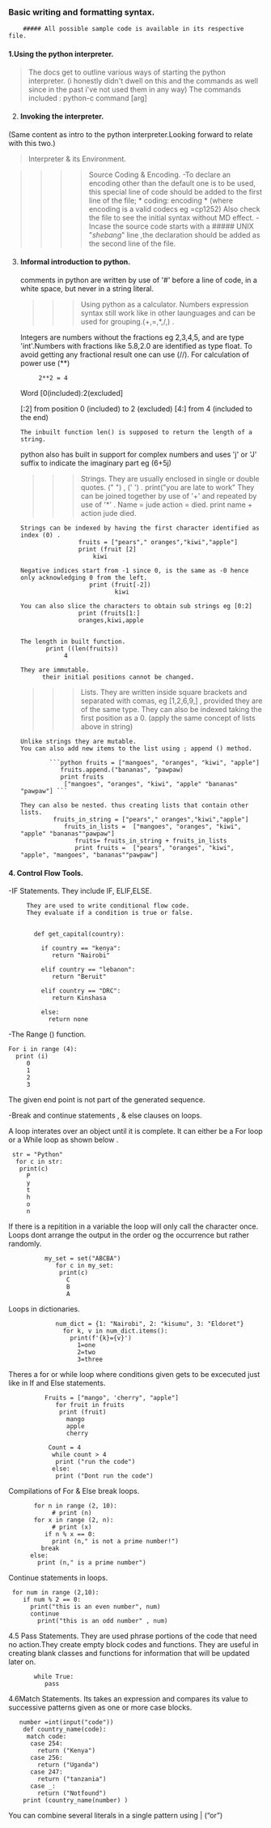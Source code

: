 ### Basic writing and formatting syntax.
        ##### All possible sample code is available in its respective file.

#### 1.Using the python interpreter.
> The docs get to outline various ways of starting the python interpreter. 
     (i honestly didn't dwell on this and the commands as well since in the past i've not used them in any way)
     The commands included
                        : python-c command [arg]
                        
2. #### Invoking the interpreter.
(Same content as intro to the python interpreter.Looking forward to relate with this two.)
     
> Interpreter & its Environment.
   
   >>>>Source Coding & Encoding.
   -To declare an encoding other than the default one is to be used, this special line of code should be added to the first line of the file;
    * coding: encoding *
   (where encoding is a valid codecs eg =cp1252) Also check the file to see the initial syntax without MD effect.
   -Incase the source code starts with a ##### UNIX "_shebang_" line ,the declaration should be added  as the second line of the file.
   
   

 3. #### Informal introduction to python.   
     comments in python are written by use of '#' before a line of code, in a white space, but never in a string literal.
     
    >>> Using python as a calculator.
      Numbers expression syntax still work like in other launguages and can be used for grouping.(+,=,*,/,) .
      
 
      
       Integers are numbers without the fractions eg 2,3,4,5, and are type 'int'.Numbers with fractions like 5.8,2.0 are identified as type float.
       To avoid getting any fractional result one can use (//).
       For calculation of power use (**) 
       
             2**2 = 4
             
       
       Word [0(included):2(excluded] 
       
       [:2] from position 0 (included) to 2 (excluded)
       [4:] from 4 (included to the end)
        
        The inbuilt function len() is supposed to return the length of a string.
       
       python also has built in support for complex numbers and uses 'j' or 'J' suffix to indicate the imaginary part eg (6+5j)
       
       
    >>> Strings.
        They are usually enclosed in single or double quotes. (" ") , (' ') .
                    print("you are late to work"
        They can be joined together by use of '+' and repeated by use of '*' .
                   Name = jude
                   action = died.
                   print name + action
                   jude died.
        
        Strings can be indexed by having the first character identified as  index (0) .
                        fruits = ["pears"," oranges","kiwi","apple"]
                        print (fruit [2]
                            kiwi
        
        Negative indices start from -1 since 0, is the same as -0 hence only acknowledging 0 from the left.
                           print (fruit[-2])
                                  kiwi
        
        You can also slice the characters to obtain sub strings eg [0:2]
                        print (fruits[1:]
                        oranges,kiwi,apple
                        
                        
        The length in built function.
               print ((len(fruits))
                    4
                    
        They are immutable.
              their initial positions cannot be changed.
        
        
    >>> Lists.
        They are written inside square brackets and separated with comas, eg [1,2,6,9,] , provided they are of the same type.
        They can also be indexed taking the first position as a 0.
        (apply the same concept of lists above in string)
        
        Unlike strings they are mutable.
        You can also add new items to the list using ; append () method.
        
                ```python fruits = ["mangoes", "oranges", "kiwi", "apple"]
                   fruits.append.("bananas", "pawpaw)
                   print fruits
                    ["mangoes", "oranges", "kiwi", "apple" "bananas" "pawpaw"] ```
                 
        They can also be nested. thus creating lists that contain other lists.
                 fruits_in_string = ["pears"," oranges","kiwi","apple"]
                    fruits_in_lists =  ["mangoes", "oranges", "kiwi", "apple" "bananas""pawpaw"]
                       fruits= fruits_in_string + fruits_in_lists
                       print fruits =  ["pears", "oranges", "kiwi", "apple", "mangoes", "bananas""pawpaw"]
                 
               
        
        
        
        
        
 #### 4. Control Flow Tools. 
        
   -IF Statements.
         They include IF, ELIF,ELSE.
         
         They are used to write conditional flow code.
         They evaluate if a condition is true or false.
                 
                
           def get_capital(country):

             if country == "kenya":
                return "Nairobi"
   
             elif country == "lebanon":
                return "Beruit"
   
             elif country == "DRC":
                return Kinshasa
    
             else: 
               return none
     

-The Range () function. 

    For i in range (4): 
      print (i)
         0
         1
         2
         3
          
  The given end point is not part of the generated sequence.
 
 
-Break and continue statements , & else clauses on loops.

 A loop interates over an object until it is complete.
 It can either be a For loop or a While loop as shown below .
 
     str = "Python"
      for c in str:
       print(c)
         P
         y
         t
         h
         o
         n
         
If there is a repitition in a variable the loop will only call the character once. Loops dont arrange the output in the order og the occurrence but rather randomly.

              my_set = set("ABCBA")
                 for c in my_set:
                  print(c)
                    C
                    B
                    A
         
 Loops in dictionaries.
    
                 num_dict = {1: "Nairobi", 2: "kisumu", 3: "Eldoret"}
                   for k, v in num_dict.items():
                     print(f'{k}={v}')
                       1=one
                       2=two
                       3=three

Theres a for or while loop where conditions given gets to be excecuted just like in If and Else statements.
 
              Fruits = ["mango", 'cherry", "apple"]
                 for fruit in fruits 
                  print (fruit)
                    mango
                    apple
                    cherry
                    
               Count = 4
                while count > 4
                 print ("run the code")
                else:
                 print ("Dont run the code")
               
Compilations of For & Else break loops.
 
           for n in range (2, 10):
                # print (n)
           for x in range (2, n):
                # print (x)
              if n % x == 0:
                print (n," is not a prime number!")
             break
          else:
            print (n," is a prime number")
            
            
            
 Continue statements in loops.

     for num in range (2,10):
        if num % 2 == 0:
          print("this is an even number", num)
          continue
            print("this is an odd number" , num)     
            
            
            
 4.5 Pass Statements.
   They are used phrase portions of the code that need no action.They create empty block codes and functions.
   They are useful in creating blank classes and functions for information that will be updated later on.
   
           while True:
              pass  
   
4.6Match Statements.
 Its takes an expression and compares its value to successive patterns given as one or more case blocks.
 
       number =int(input("code"))
        def country_name(code):
         match code:
          case 254:
            return ("Kenya")                                                                   
          case 256:
            return ("Uganda")
          case 247:
            return ("tanzania")
          case _:
            return ("Notfound")
        print (country_name(number) )
                  
You can combine several literals in a single pattern using | (“or”)

